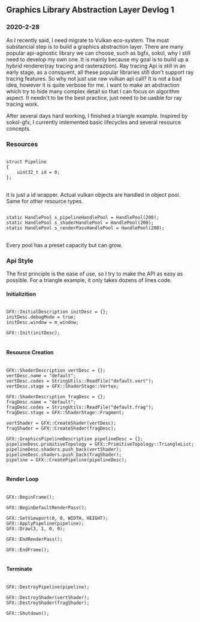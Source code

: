 ## Graphics Library Abstraction Layer Devlog 1
### 2020-2-28

As I recently said, I need migrate to Vulkan eco-system. The most substancial step is to build a graphics abstraction layer. There are many popular api-agnostic library we can choose, such as bgfx, sokol, why I still need to develop my own one. It is mainly because my goal is to build up a hybrid renderer(ray tracing and rasteraztion). Ray tracing Api is still in an early stage, as a consquent, all these popular libraries still don't support ray tracing features. So why not just use raw vulkan api call? It is not a bad idea, however it is quite verbose for me. I want to make an abstraction which try to hide many complex detail so that I can focus on algorithm aspect. It needn't to be the best practice, just need to be uasble for ray tracing work.

After several days hard working, I finished a triangle example. Inspired by sokol-gfx, I currently imlemented basic lifecycles and several resource concepts.

### Resources
<pre>
<code>
struct Pipeline
{
    uint32_t id = 0;
};
</code>
</pre>

it is just a id wrapper. Actual vulkan objects are handled in object pool. Same for other resource types.

<pre>
<code>
static HandlePool<PipelineResource> s_pipelineHandlePool = HandlePool<PipelineResource>(200);
static HandlePool<ShaderResource> s_shaderHandlePool = HandlePool<ShaderResource>(200);
static HandlePool<RenderPassResource> s_renderPassHandlePool = HandlePool<RenderPassResource>(200);
</code>
</pre>

Every pool has a preset capacity but can grow.

### Api Style

The first principle is the ease of use, so I try to make the API as easy as possible. For a triangle example, it only takes dozens of lines code.

#### Initializition

<pre>
<code>
GFX::InitialDescription initDesc = {};
initDesc.debugMode = true;
initDesc.window = m_window;

GFX::Init(initDesc);
</code>
</pre>

#### Resource Creation

<pre>
<code>
GFX::ShaderDescription vertDesc = {};
vertDesc.name = "default";
vertDesc.codes = StringUtils::ReadFile("default.vert");
vertDesc.stage = GFX::ShaderStage::Vertex;

GFX::ShaderDescription fragDesc = {};
fragDesc.name = "default";
fragDesc.codes = StringUtils::ReadFile("default.frag");
fragDesc.stage = GFX::ShaderStage::Fragment;

vertShader = GFX::CreateShader(vertDesc);
fragShader = GFX::CreateShader(fragDesc);

GFX::GraphicsPipelineDescription pipelineDesc = {};
pipelineDesc.primitiveTopology = GFX::PrimitiveTopology::TriangleList;
pipelineDesc.shaders.push_back(vertShader);
pipelineDesc.shaders.push_back(fragShader);
pipeline = GFX::CreatePipeline(pipelineDesc);
</code>
</pre>

#### Render Loop

<pre>
<code>
GFX::BeginFrame();
		
GFX::BeginDefaultRenderPass();

GFX::SetViewport(0, 0, WIDTH, HEIGHT);
GFX::ApplyPipeline(pipeline);
GFX::Draw(3, 1, 0, 0);

GFX::EndRenderPass();

GFX::EndFrame();
</code>
</pre>

#### Terminate

<pre>
<code>
GFX::DestroyPipeline(pipeline);

GFX::DestroyShader(vertShader);
GFX::DestroyShader(fragShader);

GFX::Shutdown();
</code>
</pre>


